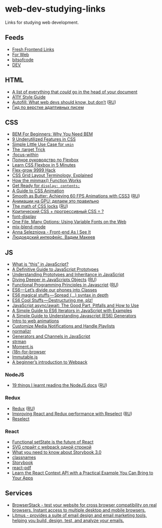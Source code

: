 # web-dev-studying-links

Links for studying web development.

## Feeds
- [Fresh Frontend Links](https://medium.com/@frontender_ua)
- [For Web](https://forwebdev.ru/)
- [bitsofcode](https://bitsofco.de/)
- [DEV](https://dev.to/)

## HTML
- [A list of everything that *could* go in the head of your document](https://github.com/joshbuchea/HEAD)
- [A11Y Style Guide](http://a11y-style-guide.com/style-guide/)
- [Autofill: What web devs should know, but don’t](https://cloudfour.com/thinks/autofill-what-web-devs-should-know-but-dont/) ([RU](https://habrahabr.ru/company/mailru/blog/301840/))
- [Гид по верстке адаптивных писем](https://habrahabr.ru/company/netologyru/blog/324970/)

## CSS
- [BEM For Beginners: Why You Need BEM](https://www.smashingmagazine.com/2018/06/bem-for-beginners/)
- [9 Underutilized Features in CSS](https://medium.com/@iamjordanlittle/9-underutilized-features-in-css-90ced6ddbfe7)
- [Simple Little Use Case for `vmin`](https://css-tricks.com/simple-little-use-case-vmin/)
- [The :target Trick](https://bitsofco.de/the-target-trick/)
- [:focus-within](https://developer.mozilla.org/en-US/docs/Web/CSS/:focus-within)
- [Полное руководство по Flexbox](https://frontender.info/a-guide-to-flexbox/)
- [Learn CSS Flexbox in 5 Minutes](https://medium.freecodecamp.org/learn-css-flexbox-in-5-minutes-b941f0affc34)
- [Flex-grow 9999 Hack](http://joren.co/flex-grow-9999-hack/)
- [CSS Grid Layout Terminology, Explained](https://bitsofco.de/css-grid-terminology/)
- [How the minmax() Function Works](https://bitsofco.de/how-the-minmax-function-works/)
- [Get Ready for `display: contents;`](https://css-tricks.com/get-ready-for-display-contents/)
- [A Guide to CSS Animation](https://codeburst.io/a-guide-to-css-animation-part-1-8777f5beb1f8)
- [Smooth as Butter: Achieving 60 FPS Animations with CSS3](https://medium.com/outsystems-experts/how-to-achieve-60-fps-animations-with-css3-db7b98610108) ([RU](https://habrahabr.ru/post/308006/))
- [Анимации на GPU: делаем это правильно](https://habrahabr.ru/company/odnoklassniki/blog/313978/)
- [The math of CSS locks](https://fvsch.com/code/css-locks/) ([RU](https://habrahabr.ru/company/mailru/blog/315196/))
- [Критический CSS + прогрессивный CSS = ?](https://medium.com/web-standards/critical-and-progressive-css-d6611f034d7d)
- [font-display](https://css-tricks.com/almanac/properties/f/font-display/)
- [One File, Many Options: Using Variable Fonts on the Web](https://css-tricks.com/one-file-many-options-using-variable-fonts-web/)
- [mix-blend-mode](https://developer.mozilla.org/ru/docs/Web/CSS/mix-blend-mode)
- [Anna Selezniova - Front-end As I See It](https://www.youtube.com/watch?v=B9SXHMei58c&t=460s&list=FLYtTBKVFeu75sg6t79Cqy9Q&index=2)
- [Людоедский интерфейс, Вадим Макеев](https://www.youtube.com/watch?v=KAK-WAb9vow&t=12s)

## JS
- [What is “this” in JavaScript?](https://blog.bitsrc.io/what-is-this-in-javascript-3b03480514a7)
- [A Definitive Guide to JavaScript Prototypes](https://hackernoon.com/a-definitive-guide-to-javascript-prototypes-2c263788021e)
- [Understanding Prototypes and Inheritance in JavaScript](https://www.digitalocean.com/community/tutorials/understanding-prototypes-and-inheritance-in-javascript)
- [Diving Deeper in JavaScripts Objects](https://blog.bitsrc.io/diving-deeper-in-javascripts-objects-318b1e13dc12) ([RU](https://habr.com/ru/company/ruvds/blog/438794/))
- [Functional Programming Principles in Javascript](https://dev.to/leandrotk_/functional-programming-principles-in-javascript-26g7) ([RU](https://habr.com/ru/company/ruvds/blog/434112/))
- [ES6 — Let’s divide our phones into Classes](https://medium.com/front-end-hacking/es6-lets-divide-our-phones-into-classes-4574bd0454bf)
- [ES6 magical stuffs — Spread (…) syntax in depth](https://medium.com/front-end-hacking/es6-magical-stuffs-spread-syntax-in-depth-afdd0118ebd0)
- [ES6 Cool Stuffs — Destructuring me, plz!](https://medium.com/front-end-hacking/es6-cool-stuffs-destructuring-me-plz-b8f1335d241a)
- [JavaScript async/await: The Good Part, Pitfalls and How to Use](https://hackernoon.com/javascript-async-await-the-good-part-pitfalls-and-how-to-use-9b759ca21cda)
- [A Simple Guide to ES6 Iterators in JavaScript with Examples](https://codeburst.io/a-simple-guide-to-es6-iterators-in-javascript-with-examples-189d052c3d8e)
- [A Simple Guide to Understanding Javascript (ES6) Generators](https://medium.com/dailyjs/a-simple-guide-to-understanding-javascript-es6-generators-d1c350551950)
- [Intro to web animations](https://www.gatherdigital.co.uk/community/post/intro-to-web-animations/82)
- [Customize Media Notifications and Handle Playlists](https://developers.google.com/web/updates/2017/02/media-session)
- [normalizr](https://github.com/paularmstrong/normalizr)
- [Generators and Channels in JavaScript](https://medium.com/javascript-inside/generators-and-channels-in-javascript-594f2cf9c16e)
- [strman](https://github.com/dleitee/strman)
- [Moment.js](https://momentjs.com/)
- [i18n-for-browser](https://github.com/TrigenSoftware/i18n-for-browser)
- [Immutable.js](https://facebook.github.io/immutable-js/)
- [A beginner’s introduction to Webpack](https://medium.freecodecamp.org/a-beginners-introduction-to-webpack-2620415e46b3)

### NodeJS
- [19 things I learnt reading the NodeJS docs](https://hackernoon.com/19-things-i-learnt-reading-the-nodejs-docs-8a2dcc7f307f) ([RU](https://habrahabr.ru/company/ruvds/blog/318322/))

### Redux
- [Redux](https://redux.js.org/) ([RU](https://rajdee.gitbooks.io/redux-in-russian/content/))
- [Improving React and Redux performance with Reselect](http://blog.rangle.io/react-and-redux-performance-with-reselect/) ([RU](https://medium.com/devschacht/neil-fenton-improving-react-and-redux-performance-with-reselect-40f1d3efba89))
- [Reselect](https://github.com/reactjs/reselect)

### React
- [Functional setState is the future of React](https://medium.freecodecamp.org/functional-setstate-is-the-future-of-react-374f30401b6b)
- [SVG спрайт с webpack одной строкой](https://habrahabr.ru/post/327700/)
- [What you need to know about Storybook 3.0](https://blog.hichroma.com/what-you-need-to-know-about-storybook-3-0-6adf5b516322)
- [classnames](https://github.com/JedWatson/classnames)
- [Storybook](https://github.com/storybooks/storybook)
- [react-pdf](https://github.com/diegomura/react-pdf)
- [Learn the React Context API with a Practical Example You Can Bring to Your Apps](https://itnext.io/understanding-the-react-context-api-through-building-a-shared-snackbar-for-in-app-notifications-6c199446b80c)

## Services
- [BrowserStack - test your website for cross browser compatibility on real browsers. Instant access to multiple desktop and mobile browsers.](https://www.browserstack.com)
- [Litmus - provides a suite of email design and email marketing tools, helping you build, design, test, and analyze your emails.](https://litmus.com/)

